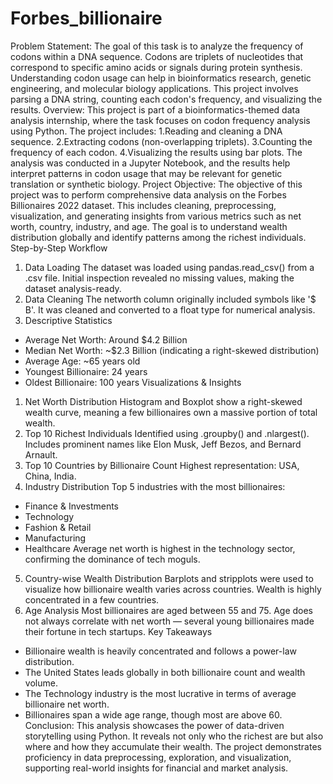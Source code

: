 # Forbes_billionaire
Problem Statement:
The goal of this task is to analyze the frequency of codons within a DNA sequence. Codons are triplets of nucleotides that correspond to specific amino acids or signals during protein synthesis. Understanding codon usage can help in bioinformatics research, genetic engineering, and molecular biology applications. This project involves parsing a DNA string, counting each codon's frequency, and visualizing the results.
Overview:
This project is part of a bioinformatics-themed data analysis internship, where the task focuses on codon frequency analysis using Python. The project includes:
1.Reading and cleaning a DNA sequence.
2.Extracting codons (non-overlapping triplets).
3.Counting the frequency of each codon.
4.Visualizing the results using bar plots.
The analysis was conducted in a Jupyter Notebook, and the results help interpret patterns in codon usage that may be relevant for genetic translation or synthetic biology.
Project Objective:
The objective of this project was to perform comprehensive data analysis on the Forbes Billionaires 2022 dataset. This includes cleaning, preprocessing, visualization, and generating insights from various metrics such as net worth, country, industry, and age. The goal is to understand wealth distribution globally and identify patterns among the richest individuals.
Step-by-Step Workflow
1. Data Loading
The dataset was loaded using pandas.read_csv() from a .csv file. Initial inspection revealed no missing values, making the dataset analysis-ready.
2. Data Cleaning
The networth column originally included symbols like '$ B'. It was cleaned and converted to a float type for numerical analysis.
3. Descriptive Statistics
- Average Net Worth: Around $4.2 Billion
- Median Net Worth: ~$2.3 Billion (indicating a right-skewed distribution)
- Average Age: ~65 years old
- Youngest Billionaire: 24 years
- Oldest Billionaire: 100 years
Visualizations & Insights
1. Net Worth Distribution
Histogram and Boxplot show a right-skewed wealth curve, meaning a few billionaires own a massive portion of total wealth.
2. Top 10 Richest Individuals
Identified using .groupby() and .nlargest(). Includes prominent names like Elon Musk, Jeff Bezos, and Bernard Arnault.
3. Top 10 Countries by Billionaire Count
Highest representation: USA, China, India.
4. Industry Distribution
Top 5 industries with the most billionaires:
- Finance & Investments
- Technology
- Fashion & Retail
- Manufacturing
- Healthcare
Average net worth is highest in the technology sector, confirming the dominance of tech moguls.
5. Country-wise Wealth Distribution
Barplots and stripplots were used to visualize how billionaire wealth varies across countries. Wealth is highly concentrated in a few countries.
6. Age Analysis
Most billionaires are aged between 55 and 75. Age does not always correlate with net worth — several young billionaires made their fortune in tech startups.
Key Takeaways
- Billionaire wealth is heavily concentrated and follows a power-law distribution.
- The United States leads globally in both billionaire count and wealth volume.
- The Technology industry is the most lucrative in terms of average billionaire net worth.
- Billionaires span a wide age range, though most are above 60.
Conclusion:
This analysis showcases the power of data-driven storytelling using Python. It reveals not only who the richest are but also where and how they accumulate their wealth. The project demonstrates proficiency in data preprocessing, exploration, and visualization, supporting real-world insights for financial and market analysis.
